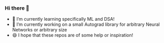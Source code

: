 ### Hi there 👋

- 🌱 I’m currently learning specifically ML and DSA!
- 🔭 I’m currently working on a small Autograd library for arbitrary Neural Networks or arbitrary size
- 😄 I hope that these repos are of some help or inspiration!
<!--
**Y-Noor/y-noor** is a ✨ _special_ ✨ repository because its `README.md` (this file) appears on your GitHub profile.

Here are some ideas to get you started:

- 🔭 I’m currently working on ...
- 🌱 I’m currently learning ...
- 👯 I’m looking to collaborate on ...
- 🤔 I’m looking for help with ...
- 💬 Ask me about ...
- 📫 How to reach me: ...
- 😄 Pronouns: ...
- ⚡ Fun fact: ...
-->
